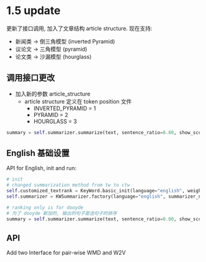 # 1.5 update

更新了接口调用, 加入了文章结构 article structure.
现在支持:
* 新闻类 -> 倒三角模型 (inverted Pyramid)
* 议论文 -> 三角模型 (pyramid)
* 论文类 -> 沙漏模型 (hourglass)

## 调用接口更改
* 加入新的参数 article_structure
    * article structure 定义在 token position 文件
        * INVERTED_PYRAMID = 1
        * PYRAMID = 2
        * HOURGLASS = 3
```python
summary = self.summarizer.summarize(text, sentence_ratio=0.80, show_score=True, show_ranking=True, article_structure=1)
```


## English 基础设置
API for English, init and run:

```python
# init
# changed summarization method from tw to ctw
self.customized_textrank = KeyWord.basic_init(language="english", weighting_method="CO_OCCUR")
self.summarizer = KWSummarizer.factory(language="english", summarizer_name="CTW", customized_textrank=self.customized_textrank)

# ranking only is for dooyde
# 为了 dooyde 新加的, 输出的句子是选句子的排序
summary = self.summarizer.summarize(text, sentence_ratio=0.80, show_score=True, show_ranking=True, article_structure=2)
```

## API
Add two Interface for pair-wise WMD and W2V